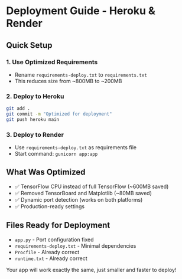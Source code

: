 # Deployment Guide - Heroku & Render

## Quick Setup

### 1. Use Optimized Requirements

- Rename `requirements-deploy.txt` to `requirements.txt`
- This reduces size from ~800MB to ~200MB

### 2. Deploy to Heroku

```bash
git add .
git commit -m "Optimized for deployment"
git push heroku main
```

### 3. Deploy to Render

- Use `requirements-deploy.txt` as requirements file
- Start command: `gunicorn app:app`

## What Was Optimized

- ✅ TensorFlow CPU instead of full TensorFlow (~600MB saved)
- ✅ Removed TensorBoard and Matplotlib (~80MB saved)
- ✅ Dynamic port detection (works on both platforms)
- ✅ Production-ready settings

## Files Ready for Deployment

- `app.py` - Port configuration fixed
- `requirements-deploy.txt` - Minimal dependencies
- `Procfile` - Already correct
- `runtime.txt` - Already correct

Your app will work exactly the same, just smaller and faster to deploy!
